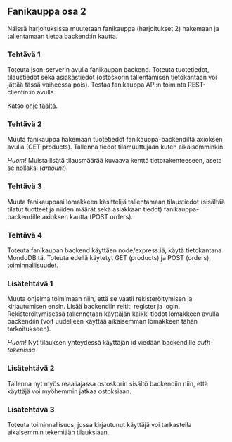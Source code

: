 ## Fanikauppa osa 2

Näissä harjoituksissa muutetaan fanikauppa (harjoitukset 2) hakemaan ja tallentamaan tietoa backend:in kautta.

### Tehtävä 1

Toteuta json-serverin avulla fanikaupan backend. Toteuta tuotetiedot, tilaustiedot sekä asiakastiedot (ostoskorin tallentamisen tietokantaan voi jättää tässä vaiheessa pois). Testaa fanikauppa API:n toiminta REST-clientin:in avulla.

Katso [ohje täältä](../tietokannat/rest-json.html).

### Tehtävä 2

Muuta fanikauppa hakemaan tuotetiedot fanikauppa-backendiltä axioksen avulla (GET products). Tallenna tiedot tilamuuttujaan kuten aikaisemminkin.

*Huom!* Muista lisätä tilausmäärää kuvaava kenttä tietorakenteeseen, aseta se nollaksi (*amount*).

### Tehtävä 3

Muuta fanikauppasi lomakkeen käsittelijä tallentamaan tilaustiedot (sisältää tilatut tuotteet ja niiden määrät sekä asiakkaan tiedot) fanikauppa-backendille axioksen kautta (POST orders).

### Tehtävä 4

Toteuta fanikaupan backend käyttäen node/express:iä, käytä tietokantana MondoDB:tä. Toteuta edellä käytetyt GET (products) ja POST (orders), toiminnallisuudet.

### Lisätehtävä 1

Muuta ohjelma toimimaan niin, että se vaatii rekisteröitymisen ja kirjautumisen ensin. Lisää backendiin reitit: register ja login. Rekisteröitymisessä tallennetaan käyttäjän kaikki tiedot lomakkeen avulla backendiin (voit uudelleen käyttää aikaisemman lomakkeen tähän tarkoitukseen). 

*Huom!* Nyt tilauksen yhteydessä käyttäjän id viedään backendille *auth-tokenissa*

### Lisätehtävä 2

Tallenna nyt myös reaaliajassa ostoskorin sisältö backendiin niin, että käyttäjä voi myöhemmin jatkaa ostoksiaan.

### Lisätehtävä 3

Toteuta toiminnallisuus, jossa kirjautunut käyttäjä voi tarkastella aikaisemmin tekemiään tilauksiaan.